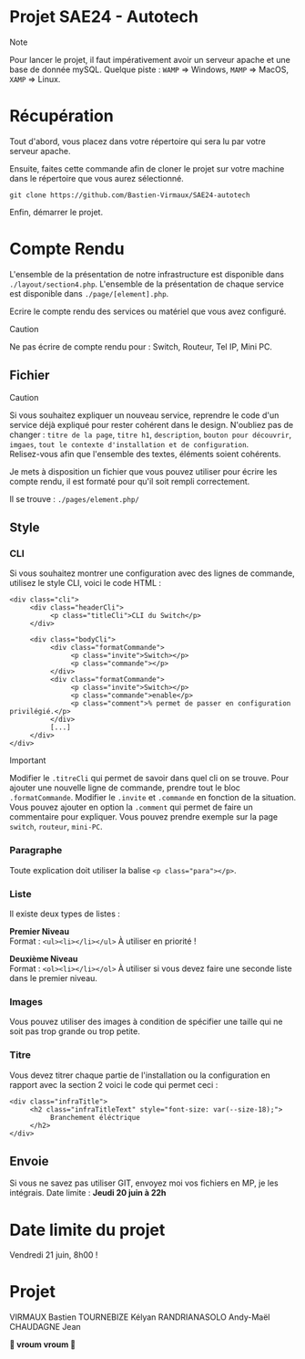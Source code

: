 # Projet SAE24 - Autotech

> [!NOTE]
> Pour lancer le projet, il faut impérativement avoir un serveur apache et une base de donnée mySQL.
> Quelque piste : `WAMP` => Windows, `MAMP` => MacOS, `XAMP` => Linux.

# Récupération 

Tout d'abord, vous placez dans votre répertoire qui sera lu par votre serveur apache.

Ensuite, faites cette commande afin de cloner le projet sur votre machine dans le répertoire que vous aurez sélectionné.
```
git clone https://github.com/Bastien-Virmaux/SAE24-autotech
```

Enfin, démarrer le projet.

# Compte Rendu

L'ensemble de la présentation de notre infrastructure est disponible dans `./layout/section4.php`.
L'ensemble de la présentation de chaque service est disponible dans `./page/[element].php`.

Ecrire le compte rendu des services ou matériel que vous avez configuré.

> [!CAUTION]
> Ne pas écrire de compte rendu pour : Switch, Routeur, Tel IP, Mini PC.

## Fichier 

> [!CAUTION]
> Si vous souhaitez expliquer un nouveau service, reprendre le code d'un service déjà expliqué pour rester cohérent dans le design.
> N'oubliez pas de changer : `titre de la page`, `titre h1`, `description`, `bouton pour découvrir`, `imgaes`, `tout le contexte d'installation et de configuration`.<br>
> Relisez-vous afin que l'ensemble des textes, éléments soient cohérents.

Je mets à disposition un fichier que vous pouvez utiliser pour écrire les compte rendu, il est formaté pour qu'il soit rempli correctement.

Il se trouve : `./pages/element.php/`

## Style

### CLI

Si vous souhaitez montrer une configuration avec des lignes de commande, utilisez le style CLI, voici le code HTML :

```
<div class="cli">
     <div class="headerCli">
          <p class="titleCli">CLI du Switch</p>
     </div>

     <div class="bodyCli">
          <div class="formatCommande">
               <p class="invite">Switch></p>
               <p class="commande"></p>
          </div>
          <div class="formatCommande">
               <p class="invite">Switch></p>
               <p class="commande">enable</p>
               <p class="comment">% permet de passer en configuration privilégié.</p>
          </div>
          [...]
     </div>
</div>
```

> [!IMPORTANT]
> Modifier le `.titreCli` qui permet de savoir dans quel cli on se trouve.
> Pour ajouter une nouvelle ligne de commande, prendre tout le bloc `.formatCommande`.
> Modifier le `.invite` et `.commande` en fonction de la situation.
> Vous pouvez ajouter en option la `.comment` qui permet de faire un commentaire pour expliquer.
> Vous pouvez prendre exemple sur la page `switch`, `routeur`, `mini-PC`.

### Paragraphe

Toute explication doit utiliser la balise `<p class="para"></p>`.

### Liste

Il existe deux types de listes :

**Premier Niveau** <br>
Format : `<ul><li></li></ul>`
À utiliser en priorité !

**Deuxième Niveau** <br>
Format : `<ol><li></li></ol>`
À utiliser si vous devez faire une seconde liste dans le premier niveau.

### Images

Vous pouvez utiliser des images à condition de spécifier une taille qui ne soit pas trop grande ou trop petite.

### Titre

Vous devez titrer chaque partie de l'installation ou la configuration en rapport avec la section 2 voici le code qui permet ceci : 

```
<div class="infraTitle">
     <h2 class="infraTitleText" style="font-size: var(--size-18);">
          Branchement éléctrique
     </h2>
</div>
```

## Envoie
Si vous ne savez pas utiliser GIT, envoyez moi vos fichiers en MP, je les intégrais.
Date limite : **Jeudi 20 juin à 22h**

# Date limite du projet
Vendredi 21 juin, 8h00 !

# Projet

VIRMAUX Bastien
TOURNEBIZE Kélyan
RANDRIANASOLO Andy-Maël
CHAUDAGNE Jean

**🚗 vroum vroum 🚗**
